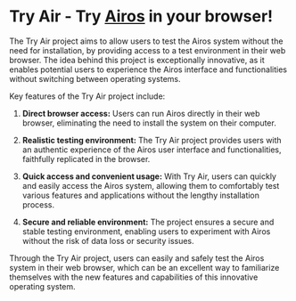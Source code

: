 # Try Air - Try [Airos](https://made-by-air.com/airos) in your browser!

The Try Air project aims to allow users to test the Airos system without the need for installation, by providing access to a test environment in their web browser. The idea behind this project is exceptionally innovative, as it enables potential users to experience the Airos interface and functionalities without switching between operating systems.

Key features of the Try Air project include:

1. **Direct browser access:** Users can run Airos directly in their web browser, eliminating the need to install the system on their computer.

2. **Realistic testing environment:** The Try Air project provides users with an authentic experience of the Airos user interface and functionalities, faithfully replicated in the browser.

3. **Quick access and convenient usage:** With Try Air, users can quickly and easily access the Airos system, allowing them to comfortably test various features and applications without the lengthy installation process.

4. **Secure and reliable environment:** The project ensures a secure and stable testing environment, enabling users to experiment with Airos without the risk of data loss or security issues.

Through the Try Air project, users can easily and safely test the Airos system in their web browser, which can be an excellent way to familiarize themselves with the new features and capabilities of this innovative operating system.